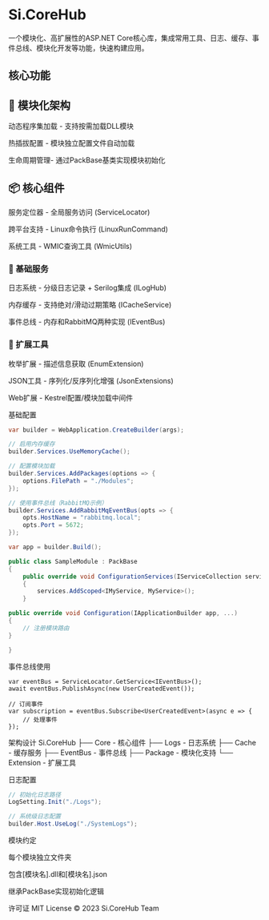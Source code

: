 ﻿# Si.CoreHub

一个模块化、高扩展性的ASP.NET Core核心库，集成常用工具、日志、缓存、事件总线、模块化开发等功能，快速构建应用。

## 核心功能

## 🧩 模块化架构

动态程序集加载 - 支持按需加载DLL模块

热插拔配置 - 模块独立配置文件自动加载

生命周期管理- 通过PackBase基类实现模块初始化

## 📦 核心组件

服务定位器 - 全局服务访问 (ServiceLocator)

跨平台支持 - Linux命令执行 (LinuxRunCommand)

系统工具 - WMIC查询工具 (WmicUtils)

### 🚀 基础服务

日志系统 - 分级日志记录 + Serilog集成 (ILogHub)

内存缓存 - 支持绝对/滑动过期策略 (ICacheService)

事件总线 - 内存和RabbitMQ两种实现 (IEventBus)

### 🔧 扩展工具

枚举扩展 - 描述信息获取 (EnumExtension)

JSON工具 - 序列化/反序列化增强 (JsonExtensions)

Web扩展 - Kestrel配置/模块加载中间件

基础配置

```c#
var builder = WebApplication.CreateBuilder(args);

// 启用内存缓存
builder.Services.UseMemoryCache();

// 配置模块加载
builder.Services.AddPackages(options => {
    options.FilePath = "./Modules";
});

// 使用事件总线（RabbitMQ示例）
builder.Services.AddRabbitMqEventBus(opts => {
    opts.HostName = "rabbitmq.local";
    opts.Port = 5672;
});

var app = builder.Build();

public class SampleModule : PackBase
{
    public override void ConfigurationServices(IServiceCollection services)
    {
        services.AddScoped<IMyService, MyService>();
    }

public override void Configuration(IApplicationBuilder app, ...)
{
    // 注册模块路由
}

}
```

事件总线使用

```
var eventBus = ServiceLocator.GetService<IEventBus>();
await eventBus.PublishAsync(new UserCreatedEvent());

// 订阅事件
var subscription = eventBus.Subscribe<UserCreatedEvent>(async e => {
    // 处理事件
});
```

架构设计
Si.CoreHub
├── Core        - 核心组件
├── Logs        - 日志系统
├── Cache       - 缓存服务
├── EventBus    - 事件总线
├── Package     - 模块化支持
└── Extension   - 扩展工具

日志配置

```c#
// 初始化日志路径
LogSetting.Init("./Logs");

// 系统级日志配置
builder.Host.UseLog("./SystemLogs");
```

模块约定

每个模块独立文件夹

包含[模块名].dll和[模块名].json

继承PackBase实现初始化逻辑

许可证
MIT License © 2023 Si.CoreHub Team